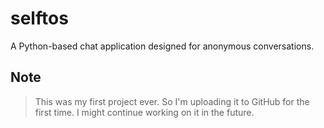 # selftos

A Python-based chat application designed for anonymous conversations.

## Note

> This was my first project ever. So I'm uploading it to GitHub for the first time. I might continue working on it in the future.
